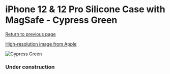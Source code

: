 # iPhone 12 & 12 Pro Silicone Case with MagSafe - Cypress Green

[Return to previous page](/iphone_12)

[High-resolution image from Apple](https://store.storeimages.cdn-apple.com/8756/as-images.apple.com/is/MHL33?wid=4500&hei=4500&fmt=png)

<div style="width: 384px"><img src="/everypreview/MHL33.png" alt="Cypress Green"></div>

### Under construction
